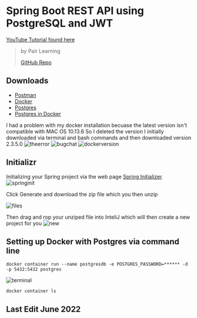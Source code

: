 # Spring Boot REST API using PostgreSQL and JWT
[YouTube Tutorial found here](https://www.youtube.com/playlist?list=PLWieu6NbbqTwwYwylgXmmKVX1ZWsUVx8m) 
> by Pair Learning
> 
> [GitHub Repo](https://github.com/pairlearning/expense-tracker-api)


## Downloads 
- [Postman](https://www.postman.com) 
- [Docker](https://www.docker.com) 
- [Postgres](https://postgresapp.com)
- [Postgres in Docker](https://hub.docker.com/_/postgres)

I had a problem with my docker installation becuase the latest version isn't compatible with MAC OS 10.13.6
So I deleted the version I initially downloaded via terminal and bash commands and then downloaded version 2.3.5.0 
![theerror](https://user-images.githubusercontent.com/83961643/174754064-06a9796f-11f5-46bd-b527-e41103258d04.jpeg)
![bugchat](https://user-images.githubusercontent.com/83961643/174754073-aa188ce3-8ee7-47b9-b2fd-6ba0c56ba8a1.jpeg)
![dockerversion](https://user-images.githubusercontent.com/83961643/174754079-ca328a5d-6158-4076-9e91-39e43cdced1e.jpeg)

## Initializr 
Initializing your Spring project via the web page [Spring Initializer](https://start.spring.io)
![springinit](https://user-images.githubusercontent.com/83961643/175000705-d25334fd-d332-448c-b23d-14aadd84cff9.jpeg)

Click Generate and download the zip file which you then unzip 

![files](https://user-images.githubusercontent.com/83961643/175003515-9f0b0689-b419-4712-8a41-e6bf6b49f8c6.jpeg)

Then drag and rop your unziped file into InteliJ which will then create a new project for you 
![new](https://user-images.githubusercontent.com/83961643/175003934-e68cf768-084c-4078-aff4-2463253f410a.jpeg)



## Setting up Docker with Postgres via command line

` docker container run --name postgresdb -e POSTGRES_PASSWORD=****** -d -p 5432:5432 postgres `

![terminal](https://user-images.githubusercontent.com/83961643/175002592-dc073636-c988-46a5-8b66-88bee490945c.jpeg)

` docker container ls `





## Last Edit June 2022
